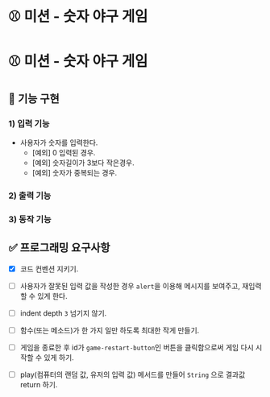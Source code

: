 # ⚾ 미션 - 숫자 야구 게임

# ⚾ 미션 - 숫자 야구 게임

## 🎯 기능 구현
### 1) 입력 기능
   * 사용자가 숫자를 입력한다.
      * [예외] 0 입력된 경우.
      * [예외] 숫자길이가 3보다 작은경우.
      * [예외] 숫자가 중복되는 경우.
### 2) 출력 기능
### 3) 동작 기능

## ✅ 프로그래밍 요구사항

- [x] 코드 컨벤션 지키기.
- [ ] 사용자가 잘못된 입력 값을 작성한 경우 `alert`을 이용해 메시지를 보여주고, 재입력할 수 있게 한다.
- [ ] indent depth `3` 넘기지 않기.
- [ ] 함수(또는 메소드)가 한 가지 일만 하도록 최대한 작게 만들기.
- [ ] 게임을 종료한 후 id가 `game-restart-button`인 버튼을 클릭함으로써 게임 다시 시작할 수 있게 하기.
- [ ] play(컴퓨터의 랜덤 값, 유저의 입력 값) 메서드를 만들어 `String` 으로 결과값 return 하기.

